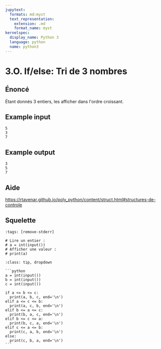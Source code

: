```yaml
---
jupytext:
  formats: md:myst
  text_representation:
    extension: .md
    format_name: myst
kernelspec:
  display_name: Python 3
  language: python
  name: python3
---
```


# 3.O. If/else: Tri de 3 nombres

## **Énoncé**

Étant donnés 3 entiers, les afficher dans l'ordre croissant.

## Example input

```
5
3
7
```

## Example output

```
3
5
7
```

## Aide

https://rtavenar.github.io/poly_python/content/struct.html#structures-de-controle

## Squelette

```{code-cell} python
:tags: [remove-stderr]

# Lire un entier :
# a = int(input())
# Afficher une valeur :
# print(a)
```

````{admonition} Cliquez ici pour voir la solution
:class: tip, dropdown

```python
a = int(input())
b = int(input())
c = int(input())

if a <= b <= c:
  print(a, b, c, end='\n')
elif a <= c <= b:
  print(a, c, b, end='\n')
elif b <= a <= c:
  print(b, a, c, end='\n')
elif b <= c <= a:
  print(b, c, a, end='\n')
elif c <= a <= b:
  print(c, a, b, end='\n')
else:
  print(c, b, a, end='\n')
```
````
